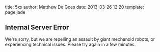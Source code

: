 title: 5xx
author: Matthew De Goes
date: 2013-03-26 12:20
template: page.jade

<div class="two-columns">
    <h2>Internal Server Error</h2>
    <p>We're sorry, but we are repelling an assault by giant mechanoid robots, or experiencing technical issues. Please try again in a few minutes.</p>
</div>
<div class="two-columns-end">
</div>
<div class="clear-left"></div>